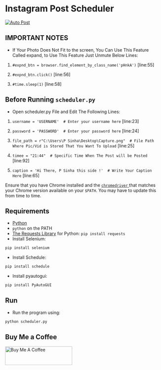 Instagram Post Scheduler
========
<a href="https://www.instagram.com/sinha.py/"><img src="https://miro.medium.com/max/1400/1*zR-cuwIFJOpQjLHExqrFkA.png" alt="Auto Post"/></a>

## IMPORTANT NOTES

* If Your Photo Does Not Fit to the screen, You Can Use This Feature Called expand, to Use This Feature Just Unmute Below Lines:

1)  `#expnd_btn = browser.find_element_by_class_name('pHnkA')` [line:55]

2)  `#expnd_btn.click()` [line:56]

3)  `#time.sleep(1)` [line:58]

## Before Running `scheduler.py`

* Open scheduler.py File and Edit The Following Lines:

1) `username = 'USERNAME'  # Enter your username here` [line:23]

2) `password = 'PASSWORD'  # Enter your password here` [line:24]

3) `file_path = r"C:\Users\P Sinha\Desktop\Capture.png"  # File Path Where Pic/Vid is Stored That You Want To Upload` [line:25]

4) `timee = "21:44"  # Specific Time When The Post will be Posted` [line:92]

5) `caption = 'Hi There, P Sinha this side !'  # Write Your Caption Here` [line:65]

Ensure that you have Chrome installed and the
[`chromedriver` ](https://chromedriver.chromium.org/downloads) that matches
your Chrome version available on your `$PATH`. You may have to update this from time to time.

## Requirements
 
* [Python](https://www.python.org/)
* `python` on the PATH
* [The Requests Library](http://python-requests.org) for Python: `pip install requests`
* Install Selenium:

```bash
pip install selenium
```
* Install Schedule:

```bash
pip install schedule
```
* Install pyautogui:

```bash
pip install PyAutoGUI
```

## Run

* Run the program using:

```bash
python scheduler.py
```

Buy Me a Coffee
----

<a href="https://www.buymeacoffee.com/b31ngD3v" target="_blank"><img src="https://cdn.buymeacoffee.com/buttons/v2/default-yellow.png" alt="Buy Me A Coffee" height=60px width=217px></a>
